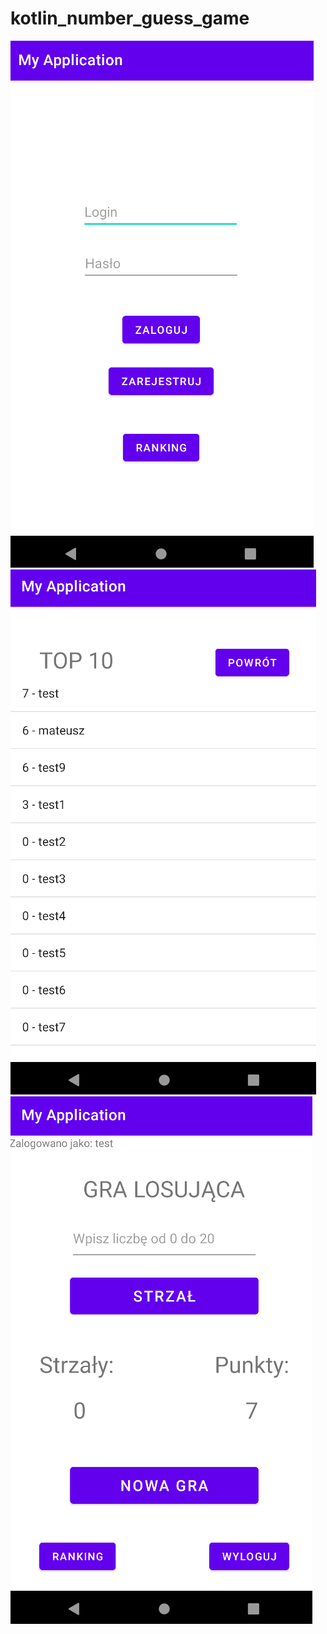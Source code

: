 # kotlin_number_guess_game

![Alt text](https://github.com/Koziok/kotlin_number_guess_game/blob/main/login.png?raw=true "Login")
![Alt text](https://github.com/Koziok/kotlin_number_guess_game/blob/main/scoreboard.png?raw=true "Scoreboard")
![Alt text](https://github.com/Koziok/kotlin_number_guess_game/blob/main/game.png?raw=true "Game")
